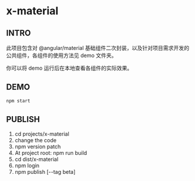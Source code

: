 # x-material

## INTRO

此项目包含对 @angular/material 基础组件二次封装，以及针对项目需求开发的公共组件，各组件的使用方法见 demo 文件夹。

你可以将 demo 运行后在本地查看各组件的实际效果。

## DEMO

```bash
npm start
```

## PUBLISH

1. cd projects/x-material
2. change the code
3. npm version patch
4. At project root: npm run build
5. cd dist/x-material
6. npm login
7. npm publish [--tag beta]
